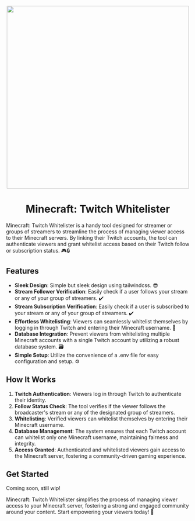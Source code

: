 <p align="center">
    <img src="https://i.imgur.com/yFu8WBx.png" width="500">
</p>
<h1 align="center">
	Minecraft: Twitch Whitelister
</h1>
Minecraft: Twitch Whitelister is a handy tool designed for streamer or groups of streamers to streamline the process of managing viewer access to their Minecraft servers. By linking their Twitch accounts, the tool can authenticate viewers and grant whitelist access based on their Twitch follow or subscription status. 🎮🔒

## Features

- **Sleek Design**: Simple but sleek design using tailwindcss. 😎
- **Stream Follower Verification**: Easily check if a user follows your stream or any of your group of streamers. ✔️
- **Stream Subscription Verification**: Easily check if a user is subscribed to your stream or any of your group of streamers. ✔️
- **Effortless Whitelisting**: Viewers can seamlessly whitelist themselves by logging in through Twitch and entering their Minecraft username. 📝
- **Database Integration**: Prevent viewers from whitelisting multiple Minecraft accounts with a single Twitch account by utilizing a robust database system. 🗃️
- **Simple Setup**: Utilize the convenience of a .env file for easy configuration and setup. ⚙️

## How It Works

1. **Twitch Authentication**: Viewers log in through Twitch to authenticate their identity.
2. **Follow Status Check**: The tool verifies if the viewer follows the broadcaster's stream or any of the designated group of streamers.
3. **Whitelisting**: Verified viewers can whitelist themselves by entering their Minecraft username.
4. **Database Management**: The system ensures that each Twitch account can whitelist only one Minecraft username, maintaining fairness and integrity.
5. **Access Granted**: Authenticated and whitelisted viewers gain access to the Minecraft server, fostering a community-driven gaming experience.

## Get Started

Coming soon, still wip!

Minecraft: Twitch Whitelister simplifies the process of managing viewer access to your Minecraft server, fostering a strong and engaged community around your content. Start empowering your viewers today! 🚀
